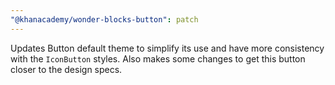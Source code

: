 ```yaml
---
"@khanacademy/wonder-blocks-button": patch
---
```


Updates Button default theme to simplify its use and have more consistency with the `IconButton` styles. Also makes some changes to get this button closer to the design specs.
